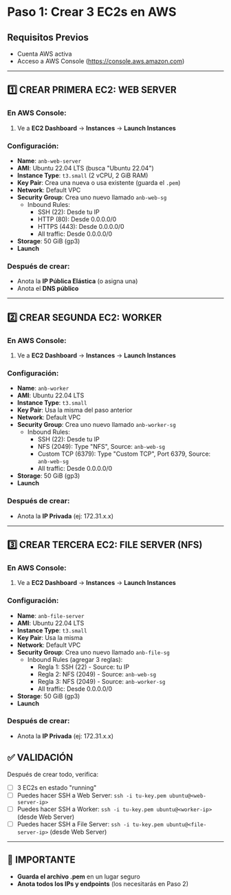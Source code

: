 # Paso 1: Crear 3 EC2s en AWS

## Requisitos Previos
- Cuenta AWS activa
- Acceso a AWS Console (https://console.aws.amazon.com)

---

## 1️⃣ CREAR PRIMERA EC2: WEB SERVER

### En AWS Console:
1. Ve a **EC2 Dashboard** → **Instances** → **Launch Instances**

### Configuración:
- **Name**: `anb-web-server`
- **AMI**: Ubuntu 22.04 LTS (busca "Ubuntu 22.04")
- **Instance Type**: `t3.small` (2 vCPU, 2 GiB RAM)
- **Key Pair**: Crea una nueva o usa existente (guarda el `.pem`)
- **Network**: Default VPC
- **Security Group**: Crea uno nuevo llamado `anb-web-sg`
  - Inbound Rules:
    - SSH (22): Desde tu IP
    - HTTP (80): Desde 0.0.0.0/0
    - HTTPS (443): Desde 0.0.0.0/0
    - All traffic: Desde 0.0.0.0/0
- **Storage**: 50 GiB (gp3)
- **Launch**

### Después de crear:
- Anota la **IP Pública Elástica** (o asigna una)
- Anota el **DNS público**

---

## 2️⃣ CREAR SEGUNDA EC2: WORKER

### En AWS Console:
1. Ve a **EC2 Dashboard** → **Instances** → **Launch Instances**

### Configuración:
- **Name**: `anb-worker`
- **AMI**: Ubuntu 22.04 LTS
- **Instance Type**: `t3.small`
- **Key Pair**: Usa la misma del paso anterior
- **Network**: Default VPC
- **Security Group**: Crea uno nuevo llamado `anb-worker-sg`
  - Inbound Rules:
    - SSH (22): Desde tu IP
    - NFS (2049): Type "NFS", Source: `anb-web-sg`
    - Custom TCP (6379): Type "Custom TCP", Port 6379, Source: `anb-web-sg`
    - All traffic: Desde 0.0.0.0/0
- **Storage**: 50 GiB (gp3)
- **Launch**

### Después de crear:
- Anota la **IP Privada** (ej: 172.31.x.x)

---

## 3️⃣ CREAR TERCERA EC2: FILE SERVER (NFS)

### En AWS Console:
1. Ve a **EC2 Dashboard** → **Instances** → **Launch Instances**

### Configuración:
- **Name**: `anb-file-server`
- **AMI**: Ubuntu 22.04 LTS
- **Instance Type**: `t3.small`
- **Key Pair**: Usa la misma
- **Network**: Default VPC
- **Security Group**: Crea uno nuevo llamado `anb-file-sg`
  - Inbound Rules (agregar 3 reglas):
    - Regla 1: SSH (22) - Source: tu IP
    - Regla 2: NFS (2049) - Source: `anb-web-sg`
    - Regla 3: NFS (2049) - Source: `anb-worker-sg`
    - All traffic: Desde 0.0.0.0/0
- **Storage**: 50 GiB (gp3)
- **Launch**

### Después de crear:
- Anota la **IP Privada** (ej: 172.31.x.x)



## ✅ VALIDACIÓN

Después de crear todo, verifica:
- [ ] 3 EC2s en estado "running"
- [ ] Puedes hacer SSH a Web Server: `ssh -i tu-key.pem ubuntu@<web-server-ip>`
- [ ] Puedes hacer SSH a Worker: `ssh -i tu-key.pem ubuntu@<worker-ip>` (desde Web Server)
- [ ] Puedes hacer SSH a File Server: `ssh -i tu-key.pem ubuntu@<file-server-ip>` (desde Web Server)

---

## 🚨 IMPORTANTE

- **Guarda el archivo .pem** en un lugar seguro
- **Anota todos los IPs y endpoints** (los necesitarás en Paso 2)
